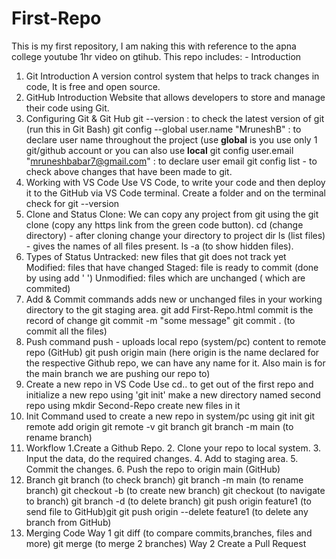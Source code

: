 # First-Repo
This is my first repository, I am naking this  with reference to the apna college youtube 1hr video on gtihub.
This repo includes: - 
Introduction
1. Git Introduction
     A version control system that helps to track changes in code, It is free and open source.
2. GitHub Introduction
     Website that allows developers to store and manage their code using Git.
4. Configuring Git & Git Hub
     git --version : to check the latest version of git (run this in Git Bash)
     git config --global user.name "MruneshB" : to declare user name throughout the project (use **global** is you use only 1 git/github account or you can also use **local**
     git config user.email "mruneshbabar7@gmail.com" : to declare user email
     git config list - to check above changes that have been made to git.
5. Working with VS Code
     Use VS Code, to write your code and then deploy it to the GitHub via VS Code terminal.
     Create a folder and on the terminal check for git --version
6. Clone and Status
     Clone: We can copy any project from git using the git clone (copy any https link from the green code button).
            cd (change directory) - after cloning change your directory to project dir
            ls (list files) - gives the names of all files present.
            ls -a (to show hidden files).
7. Types of Status
     Untracked: new files that git does not track yet
     Modified: files that have changed
     Staged: file is ready to commit (done by using add ' ')
     Unmodified: files which are unchanged ( which are commited)
8. Add & Commit commands
     adds new or unchanged files in your working directory to the git staging area.
          git add First-Repo.html
     commit is the record of change
          git commit -m "some message"
          git commit . (to commit all the files)
9. Push command
     push - uploads local repo (system/pc) content to remote repo (GitHub)
          git push origin main (here origin is the name declared for the respective Github repo, we can have any name for it. Also main is for the main branch we are pushing our repo to)
10. Create a new repo in VS Code 
        Use cd.. to get out of the first repo and initialize a new repo using 'git init'
        make a new directory named second repo using mkdir Second-Repo 
        create new files in it
11. Init Command
        used to create a new repo in system/pc using git init
        git remote add origin <link>
        git remote -v
        git branch
        git branch -m main (to rename branch)
12. Workflow 
        1.Create a Github Repo.
        2. Clone your repo to local system.
        3. Input the data, do the required changes.
        4. Add to staging area.
        5. Commit the changes.
        6. Push the repo to origin main (GitHub)
13. Branch
     git branch (to check branch)
     git branch -m main (to rename branch)
     git checkout -b <branchName> (to create new branch)
     git checkout <branchName> (to navigate to branch) 
     git branch -d <branchName> (to delete branch)
     git push origin feature1 (to send file to GitHub)git
     git push origin --delete feature1 (to delete any branch from GitHub)
14. Merging Code
     Way 1
          git diff <branchName> (to compare commits,branches, files and more)
          git merge <branchName> (to merge 2 branches)
     Way 2
          Create a Pull Request
